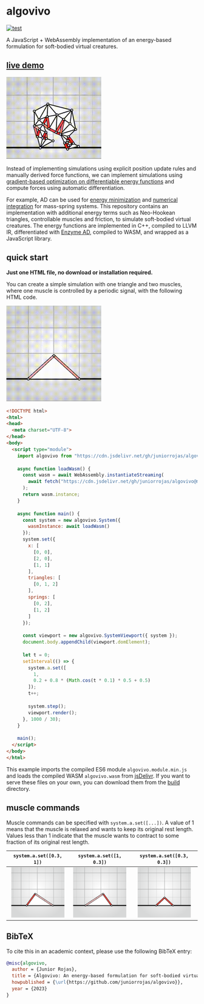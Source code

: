 # algovivo

[![test](https://github.com/juniorrojas/algovivo/actions/workflows/test.yml/badge.svg)](https://github.com/juniorrojas/algovivo/actions/workflows/test.yml)

A JavaScript + WebAssembly implementation of an energy-based formulation for soft-bodied virtual creatures.

## [live demo](https://juniorrojas.com/algovivo)

<a href="https://juniorrojas.com/algovivo">
  <img src="media/locomotion.gif" width="250px">
</a>

Instead of implementing simulations using explicit position update rules and manually derived force functions, we can implement simulations using [gradient-based optimization on differentiable energy functions](https://medium.com/@juniorrojas/physics-based-simulation-via-backpropagation-on-energy-functions-6d3b0e93f5fb) and compute forces using automatic differentiation.

For example, AD can be used for [energy minimization](https://github.com/juniorrojas/hookean-springs-pytorch) and [numerical integration](https://github.com/juniorrojas/springs-integration-pytorch) for mass-spring systems. This repository contains an implementation with additional energy terms such as Neo-Hookean triangles, controllable muscles and friction, to simulate soft-bodied virtual creatures. The energy functions are implemented in C++, compiled to LLVM IR, differentiated with [Enzyme AD](https://github.com/EnzymeAD/Enzyme), compiled to WASM, and wrapped as a JavaScript library.

## quick start

**Just one HTML file, no download or installation required.**

You can create a simple simulation with one triangle and two muscles, where one muscle is controlled by a periodic signal, with the following HTML code.

<img src="media/periodic.gif" width="250px">

```html
<!DOCTYPE html>
<html>
<head>
  <meta charset="UTF-8">
</head>
<body>
  <script type="module">
    import algovivo from "https://cdn.jsdelivr.net/gh/juniorrojas/algovivo@master/build/algovivo.module.min.js"

    async function loadWasm() {
      const wasm = await WebAssembly.instantiateStreaming(
        await fetch("https://cdn.jsdelivr.net/gh/juniorrojas/algovivo@master/build/algovivo.wasm")
      );
      return wasm.instance;
    }

    async function main() {
      const system = new algovivo.System({
        wasmInstance: await loadWasm()
      });
      system.set({
        x: [
          [0, 0],
          [2, 0],
          [1, 1]
        ],
        triangles: [
          [0, 1, 2]
        ],
        springs: [
          [0, 2],
          [1, 2]
        ]
      });

      const viewport = new algovivo.SystemViewport({ system });
      document.body.appendChild(viewport.domElement);

      let t = 0;
      setInterval(() => {
        system.a.set([
          1,
          0.2 + 0.8 * (Math.cos(t * 0.1) * 0.5 + 0.5)
        ]);
        t++;

        system.step();
        viewport.render();
      }, 1000 / 30);
    }

    main();
  </script>
</body>
</html>
```

This example imports the compiled ES6 module `algovivo.module.min.js` and loads the compiled WASM `algovivo.wasm` from [jsDelivr](https://www.jsdelivr.com/). If you want to serve these files on your own, you can download them from the [build](./build) directory.

## muscle commands

Muscle commands can be specified with `system.a.set([...])`. A value of 1 means that the muscle is relaxed and wants to keep its original rest length. Values less than 1 indicate that the muscle wants to contract to some fraction of its original rest length.

| `system.a.set([0.3, 1])` | `system.a.set([1, 0.3])` | `system.a.set([0.3, 0.3])`  |
| ------------- |-------------| -----|
| <div align="center"><img src="media/muscle-contract-left.png" width="140px"></div> | <div align="center"><img src="media/muscle-contract-right.png" width="140px"></div> | <div align="center"><img src="media/muscle-contract-both.png" width="140px"></div> |


## BibTeX

To cite this in an academic context, please use the following BibTeX entry:

```bibtex
@misc{algovivo,
  author = {Junior Rojas},
  title = {Algovivo: An energy-based formulation for soft-bodied virtual creatures},
  howpublished = {\url{https://github.com/juniorrojas/algovivo}},
  year = {2023}
}
```
